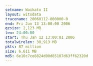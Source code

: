 ```yaml
---
setname: Waikato II
layout: witsdata
tracename: 20060112-000000-0
end: Fri Jan 13 13:00:00 2006
gzsize: 2,123 MB
len: 24:00:00
start: Thu Jan 12 13:00:01 2006
totalwirelen: 38,913 MB
pkts: 87 million
size: 6,611 MB
md5: 6e10c7ce8824d00d85107d63ff62320d
---
```

